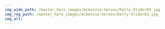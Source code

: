 ```yaml
---
img_wide_path: /master_hero_images/mckenzie-heroes/Kelly-Slider03.jpg
img_reg_path: /master_hero_images/mckenzie-heroes/Kelly-Slider03.jpg
img_alt:
---
```

